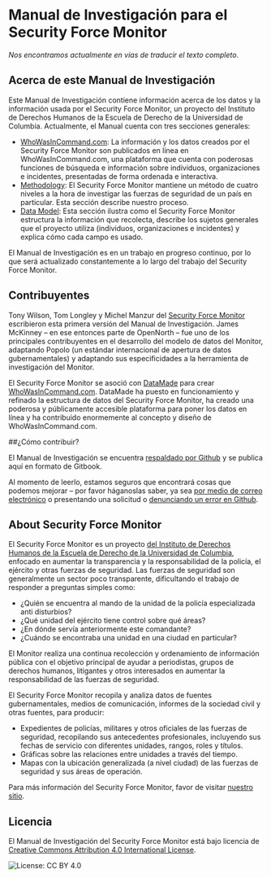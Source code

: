 # Manual de Investigación para el Security Force Monitor

*Nos encontramos actualmente en vías de traducir el texto completo.*

## Acerca de este Manual de Investigación

Este Manual de Investigación contiene información acerca de los datos y la información usada por el Security Force Monitor, un proyecto del Instituto de Derechos Humanos de la Escuela de Derecho de la Universidad de Columbia. Actualmente, el Manual cuenta con tres secciones generales:

 * [WhoWasInCommand.com](/whowasincommand/generalfunctions.md): La información y los datos creados por el Security Force Monitor son publicados en línea en WhoWasInCommand.com, una plataforma que cuenta con poderosas funciones de búsqueda e información sobre individuos, organizaciones e incidentes, presentadas de forma ordenada e interactiva.
 * [Methodology](/methodology/methodology.md): El Security Force Monitor mantiene un método de cuatro niveles a la hora de investigar las fuerzas de seguridad de un país en particular. Esta sección describe nuestro proceso.
 * [Data Model](/datamodel/README.md): Esta sección ilustra como el Security Force Monitor estructura la información que recolecta, describe los sujetos generales que el proyecto utiliza (individuos, organizaciones e incidentes) y explica cómo cada campo es usado.

El Manual de Investigación es en un trabajo en progreso continuo, por lo que será actualizado constantemente a lo largo del trabajo del Security Force Monitor.

## Contribuyentes

Tony Wilson, Tom Longley y Michel Manzur del [Security Force Monitor](https://securityforcemonitor.org) escribieron esta primera versión del Manual de Investigación. James McKinney – en ese entonces parte de OpenNorth – fue uno de los principales contribuyentes en el desarrollo del modelo de datos del Monitor, adaptando Popolo (un estándar internacional de apertura de datos gubernamentales) y adaptando sus especificidades a la herramienta de investigación del Monitor.

El Security Force Monitor se asoció con [DataMade](https://datamade.us) para crear [WhoWasInCommand.com](https://whowasincommand.com). DataMade ha puesto en funcionamiento y refinado la estructura de datos del Security Force Monitor, ha creado una poderosa y públicamente accesible plataforma para poner los datos en línea y ha contribuido enormemente al concepto y diseño de WhoWasInCommand.com.
 
##¿Cómo contribuir?

El Manual de Investigación se encuentra [respaldado por Github](https://github.com/security-force-monitor/sfm-research-handbook) y se publica aquí en formato de Gitbook.

Al momento de leerlo, estamos seguros que encontrará cosas que podemos mejorar – por favor háganoslas saber, ya sea [por medio de correo electrónico](mailto:info@securityforcemonitor.org) o presentando una solicitud o [denunciando un error en Github](https://github.com/security-force-monitor/sfm-research-handbook/issues).

## About Security Force Monitor 

El Security Force Monitor es un proyecto [del Instituto de Derechos Humanos de la Escuela de Derecho de la Universidad de Columbia](http://www.law.columbia.edu/human-rights-institute), enfocado en aumentar la transparencia y la responsabilidad de la policía, el ejército y otras fuerzas de seguridad. Las fuerzas de seguridad son generalmente un sector poco transparente, dificultando el trabajo de responder a preguntas simples como:

 * ¿Quién se encuentra al mando de la unidad de la policía especializada anti disturbios?
 * ¿Qué unidad del ejército tiene control sobre qué áreas?
 * ¿En dónde servía anteriormente este comandante?
 * ¿Cuándo se encontraba una unidad en una ciudad en particular?
 
El Monitor realiza una continua recolección y ordenamiento de información pública con el objetivo principal de ayudar a periodistas, grupos de derechos humanos, litigantes y otros interesados en aumentar la responsabilidad de las fuerzas de seguridad.

El Security Force Monitor recopila y analiza datos de fuentes gubernamentales, medios de comunicación, informes de la sociedad civil y otras fuentes, para producir:

 * Expedientes de policías, militares y otros oficiales de las fuerzas de seguridad, recopilando sus antecedentes profesionales, incluyendo sus fechas de servicio con diferentes unidades, rangos, roles y títulos.
 * Gráficas sobre las relaciones entre unidades a través del tiempo.
 * Mapas con la ubicación generalizada (a nivel ciudad) de las fuerzas de seguridad y sus áreas de operación.
 
Para más información del Security Force Monitor, favor de visitar [nuestro sitio](https://securityforcemonitor.org).

## Licencia 

El Manual de Investigación del Security Force Monitor está bajo licencia de [Creative Commons Attribution 4.0 International License](https://creativecommons.org/licenses/by/4.0/).
 
![License: CC BY 4.0](https://img.shields.io/badge/License-CC%20BY%204.0-lightgrey.svg)